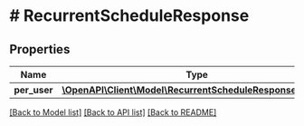 # # RecurrentScheduleResponse

## Properties

Name | Type | Description | Notes
------------ | ------------- | ------------- | -------------
**per_user** | [**\OpenAPI\Client\Model\RecurrentScheduleResponsePerUser**](RecurrentScheduleResponsePerUser.md) |  | [optional]

[[Back to Model list]](../../README.md#models) [[Back to API list]](../../README.md#endpoints) [[Back to README]](../../README.md)
